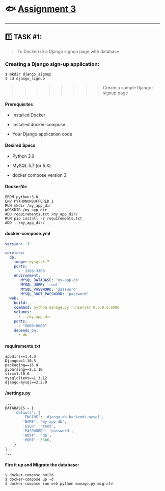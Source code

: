 # :fish: [Assignment 3](https://www.youtube.com/watch?v=HzGLd6q9AH0)
--------------------------------------------------
## :one: TASK #1:
> To Dockerize a Django signup page with database

### Creating a Django sign-up application:
```shell
$ mkdir django_signup
$ cd django_signup

```
>>>>>>>>Create a sample Django-signup page

#### Prerequisites
* Installed Docker

* Installed docker-compose

* Your Django application code

#### Desired Specs
* Python 3.6

* MySQL 5.7 (or 5.X)

* docker compose version 3

#### Dockerfile
```text
FROM python:3.6
ENV PYTHONUNBUFFERED 1
RUN mkdir /my_app_dir
WORKDIR /my_app_dir
ADD requirements.txt /my_app_dir/
RUN pip install -r requirements.txt
ADD . /my_app_dir/
```
#### docker-compose.yml
```yaml
version: '3'

services:
  db:
    image: mysql:5.7
    ports:
      - '3306:3306'
    environment:
       MYSQL_DATABASE: 'my-app-db'
       MYSQL_USER: 'root'
       MYSQL_PASSWORD: 'password'
       MYSQL_ROOT_PASSWORD: 'password'
  web:
    build: .
    command: python manage.py runserver 0.0.0.0:8000
    volumes:
      - .:/my_app_dir
    ports:
      - "8000:8000"
    depends_on:
      - db
```

#### requirements.txt
```
appdirs==1.4.0
Django==1.10.5
packaging==16.8
pyparsing==2.1.10
six==1.10.0
mysqlclient==1.3.12
django-mysql==2.2.0
```
#### /settings.py
```python
...
DATABASES = {
    'default': {
        'ENGINE': 'django.db.backends.mysql',
        'NAME': 'my-app-db',
        'USER': 'root',
        'PASSWORD': 'password',
        'HOST': 'db',
        'PORT': 3306,
    }
}
...
```
#### Fire it up and Migrate the database:
```shell
$ docker-compose build
$ docker-compose up -d
$ docker-compose run web python manage.py migrate
```

